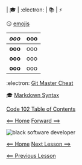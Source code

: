 | :mortar_board: | :electron: | :books: | :zap:

:smirk: [emojis](https://gist.github.com/rxaviers/7360908)

| ***ooo*** | ooo | 
|  :----: |  ----  |   
|  **ooo**  | ooo  | 
|  **ooo**  | ooo  |
|  **ooo**  | ooo  |

:electron: [Git Master Cheat](https://overapi.com/git)

:mortar_board: [Markdown Syntax](https://daringfireball.net/projects/markdown/syntax)

[Code 102 Table of Contents](CodeFellows_102.md)

[<== Home](README.md) [Forward ==>](404)

![black software developer](https://encrypted-tbn0.gstatic.com/images?q=tbn:ANd9GcSXN3sI-yI8SsGjgR8pVIautdJCcHdHoiYS0w&usqp=CAU)


[<== Home](README.md) [Next Lesson ==>](class-03.md)

[<== Previous Lesson](class-02.md)